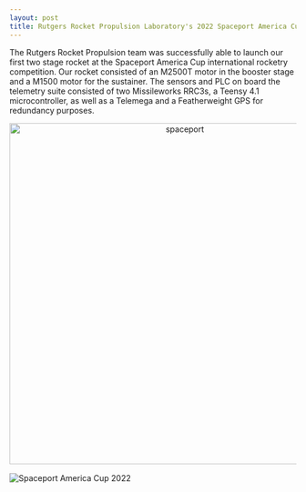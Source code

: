 ```yaml
---
layout: post
title: Rutgers Rocket Propulsion Laboratory's 2022 Spaceport America Cup Launch
---
```


The Rutgers Rocket Propulsion team was successfully able to launch our first two stage rocket at the Spaceport America Cup international rocketry competition. Our rocket consisted of an M2500T motor in the booster stage and a M1500 motor for the sustainer. The sensors and PLC on board the telemetry suite consisted of two Missileworks RRC3s, a Teensy 4.1 microcontroller, as well as a Telemega and a Featherweight GPS for redundancy purposes.

<div style="margin-bottom: 1rem; text-align: center;">
  <img src="/Pictures/spaceport.jpg" alt="spaceport" width="600" />
</div>

![](https://cdn.discordapp.com/attachments/855522433414463521/991823052960714842/5BD64986-1969-48C2-B4EE-507DCBB5AAF4.jpg "Spaceport America Cup 2022")
